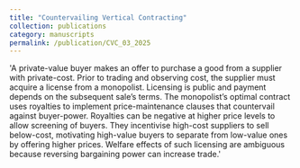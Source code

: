 ```yaml
---
title: "Countervailing Vertical Contracting"
collection: publications
category: manuscripts
permalink: /publication/CVC_03_2025
---
```


'A private-value buyer makes an offer to purchase a good from a supplier with private-cost. Prior to trading and observing cost, the supplier must acquire a license from a monopolist. Licensing is public and payment depends on the subsequent sale’s terms. The monopolist’s optimal contract uses royalties to implement price-maintenance clauses that countervail against buyer-power. Royalties can be negative at higher price levels to allow screening of buyers. They incentivise high-cost suppliers to sell below-cost, motivating high-value buyers to separate from low-value ones by offering higher prices. Welfare effects of such licensing are ambiguous because reversing bargaining power can increase trade.'
